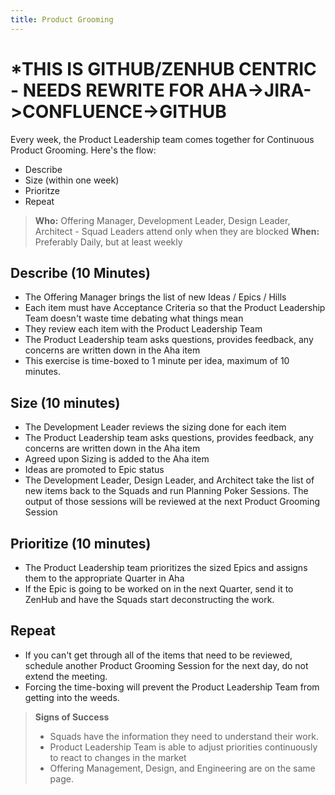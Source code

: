 ```yaml
---
title: Product Grooming
---
```


# *THIS IS GITHUB/ZENHUB CENTRIC - NEEDS REWRITE FOR AHA->JIRA->CONFLUENCE->GITHUB

Every week, the Product Leadership team comes together for Continuous Product Grooming. Here's the flow:

* Describe
* Size (within one week)
* Prioritze
* Repeat

> **Who:** Offering Manager, Development Leader, Design Leader, Architect - Squad Leaders attend only when they are blocked
> **When:** Preferably Daily, but at least weekly


## Describe (10 Minutes)
- The Offering Manager brings the list of new Ideas / Epics / Hills
- Each item must have Acceptance Criteria so that the Product Leadership Team doesn't waste time debating what things mean
- They review each item with the Product Leadership Team
- The Product Leadership team asks questions, provides feedback, any concerns are written down in the Aha item
- This exercise is time-boxed to 1 minute per idea, maximum of 10 minutes.

## Size (10 minutes)
- The Development Leader reviews the sizing done for each item
- The Product Leadership team asks questions, provides feedback, any concerns are written down in the Aha item
- Agreed upon Sizing is added to the Aha item
- Ideas are promoted to Epic status
- The Development Leader, Design Leader, and Architect take the list of new items back to the Squads and run Planning Poker Sessions. The output of those sessions will be reviewed at the next Product Grooming Session

## Prioritize (10 minutes)
- The Product Leadership team prioritizes the sized Epics and assigns them to the appropriate Quarter in Aha
- If the Epic is going to be worked on in the next Quarter, send it to ZenHub and have the Squads start deconstructing the work.

## Repeat
- If you can't get through all of the items that need to be reviewed, schedule another Product Grooming Session for the next day, do not extend the meeting.
- Forcing the time-boxing will prevent the Product Leadership Team from getting into the weeds.

> **Signs of Success**
> * Squads have the information they need to understand their work.
> * Product Leadership Team is able to adjust priorities continuously to react to changes in the market
> * Offering Management, Design, and Engineering are on the same page.
